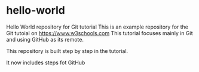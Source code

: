 # hello-world
Hello World repository for Git tutorial
This is an example repository for the Git tutoial on https://www.w3schools.com
This tutorial focuses mainly in Git and using GitHub as its remote.

This repository is built step by step in the tutorial.

It now includes steps fot GitHub
